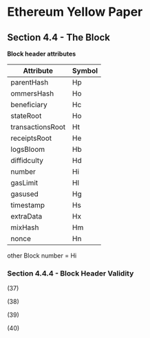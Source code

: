 # Ethereum Yellow Paper

## Section 4.4 - The Block

**Block header attributes**

| Attribute         |   Symbol      |
| ------------------|---------------|
| parentHash        |   Hp          |
| ommersHash        |   Ho          |
| beneficiary       |   Hc          |
| stateRoot         |   Ho          |
| transactionsRoot  |   Ht          |
| receiptsRoot      |   He          |
| logsBloom         |   Hb          |
| diffidculty       |   Hd          | 
| number            |   Hi          |
| gasLimit          |   Hl          |
| gasused           |   Hg          |
| timestamp         |   Hs          |
| extraData         |   Hx          |
| mixHash           |   Hm          |
| nonce             |   Hn          |

other
Block number = Hi    
### Section 4.4.4 - Block Header Validity

(37)    

(38)    
    
(39)   

(40)
 